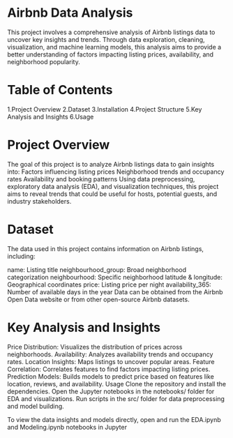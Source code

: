 # Airbnb Data Analysis
This project involves a comprehensive analysis of Airbnb listings data to uncover key insights and trends. Through data exploration, cleaning, visualization, and machine learning models, this analysis aims to provide a better understanding of factors impacting listing prices, availability, and neighborhood popularity.

# Table of Contents
1.Project Overview
2.Dataset
3.Installation
4.Project Structure
5.Key Analysis and Insights
6.Usage

# Project Overview
The goal of this project is to analyze Airbnb listings data to gain insights into:
Factors influencing listing prices
Neighborhood trends and occupancy rates
Availability and booking patterns
Using data preprocessing, exploratory data analysis (EDA), and visualization techniques, this project aims to reveal trends that could be useful for hosts, potential guests, and industry stakeholders.

# Dataset
The data used in this project contains information on Airbnb listings, including:

name: Listing title
neighbourhood_group: Broad neighborhood categorization
neighbourhood: Specific neighborhood
latitude & longitude: Geographical coordinates
price: Listing price per night
availability_365: Number of available days in the year
Data can be obtained from the Airbnb Open Data website or from other open-source Airbnb datasets.



# Key Analysis and Insights
Price Distribution: Visualizes the distribution of prices across neighborhoods.
Availability: Analyzes availability trends and occupancy rates.
Location Insights: Maps listings to uncover popular areas.
Feature Correlation: Correlates features to find factors impacting listing prices.
Prediction Models: Builds models to predict price based on features like location, reviews, and availability.
Usage
Clone the repository and install the dependencies.
Open the Jupyter notebooks in the notebooks/ folder for EDA and visualizations.
Run scripts in the src/ folder for data preprocessing and model building.

To view the data insights and models directly, open and run the EDA.ipynb and Modeling.ipynb notebooks in Jupyter
